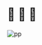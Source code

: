 # 🤔 🤔 🤔
![pp](https://cdn.lowgif.com/small/451497b85de2a33e-pin-by-lennie-andersson-on-reaktionsgiffar-pinterest-gifs-meme.gif)